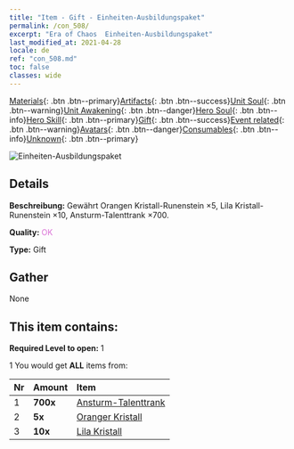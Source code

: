```yaml
---
title: "Item - Gift - Einheiten-Ausbildungspaket"
permalink: /con_508/
excerpt: "Era of Chaos  Einheiten-Ausbildungspaket"
last_modified_at: 2021-04-28
locale: de
ref: "con_508.md"
toc: false
classes: wide
---
```

 [Materials](/ItemsDE/){: .btn .btn--primary}[Artifacts](/ItemsDE/Artifacts/){: .btn .btn--success}[Unit Soul](/ItemsDE/UnitSoul/){: .btn .btn--warning}[Unit Awakening](/ItemsDE/UnitAwakening/){: .btn .btn--danger}[Hero Soul](/ItemsDE/HeroSoul/){: .btn .btn--info}[Hero Skill](/ItemsDE/HeroSkill/){: .btn .btn--primary}[Gift](/ItemsDE/Gift/){: .btn .btn--success}[Event related](/ItemsDE/Events/){: .btn .btn--warning}[Avatars](/ItemsDE/Avatars/){: .btn .btn--danger}[Consumables](/ItemsDE/Consumables/){: .btn .btn--info}[Unknown](/ItemsDE/Unknown/){: .btn .btn--primary}

 ![Einheiten-Ausbildungspaket](/images/t/i_907128.png)

## Details
 **Beschreibung:** Gewährt Orangen Kristall-Runenstein ×5, Lila Kristall-Runenstein ×10, Ansturm-Talenttrank ×700.

 **Quality:** <span style="color: #DA70D6">OK</span>

 **Type:** Gift

## Gather

  None

## This item contains:

 **Required Level to open:** 1

 1 You would get **ALL** items  from:

  | Nr | Amount |     Item    |
  |:---|:-------|:------------|
  | 1 |  **700x** | [Ansturm-Talenttrank](/ItemsDE/con_788/) |  | 
  | 2 |  **5x** | [Oranger Kristall](/ItemsDE/con_730/) |  | 
  | 3 |  **10x** | [Lila Kristall](/ItemsDE/con_720/) |  | 
